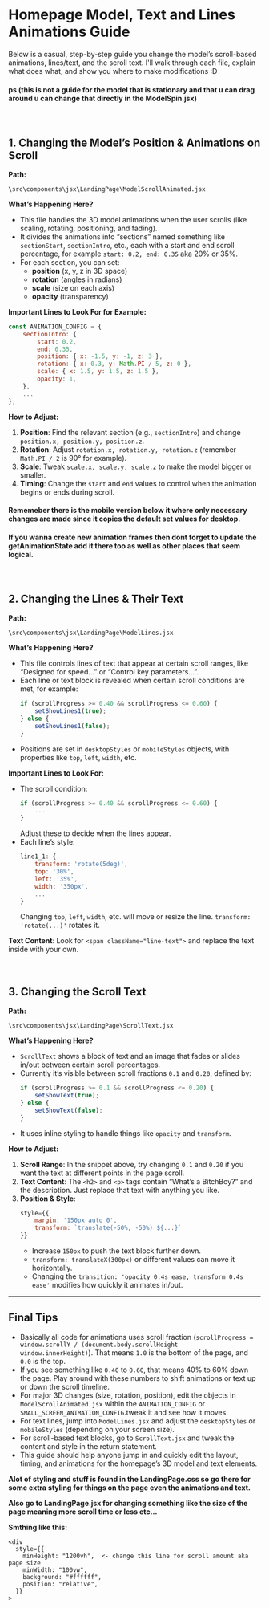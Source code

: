 # Homepage Model, Text and Lines Animations Guide

Below is a casual, step-by-step guide you change the model’s scroll-based animations, lines/text, and the scroll text. I'll walk through each file, explain what does what, and show you where to make modifications :D
#### ps (this is not a guide for the model that is stationary and that u can drag around u can change that directly in the ModelSpin.jsx)

ㅤ
## 1. Changing the Model’s Position & Animations on Scroll

**Path:**
```
\src\components\jsx\LandingPage\ModelScrollAnimated.jsx
```

**What’s Happening Here?**
- This file handles the 3D model animations when the user scrolls (like scaling, rotating, positioning, and fading).  
- It divides the animations into “sections” named something like `sectionStart`, `sectionIntro`, etc., each with a start and end scroll percentage, for example `start: 0.2, end: 0.35` aka 20% or 35%.
- For each section, you can set:  
    - **position** (x, y, z in 3D space)  
    - **rotation** (angles in radians)  
    - **scale** (size on each axis)  
    - **opacity** (transparency)

**Important Lines to Look For for Example:**
```jsx
const ANIMATION_CONFIG = {
    sectionIntro: {
        start: 0.2,
        end: 0.35,
        position: { x: -1.5, y: -1, z: 3 },
        rotation: { x: 0.3, y: Math.PI / 5, z: 0 },
        scale: { x: 1.5, y: 1.5, z: 1.5 },
        opacity: 1,
    },
    ...
};
```

**How to Adjust:**
1. **Position**: Find the relevant section (e.g., `sectionIntro`) and change `position.x, position.y, position.z`.
2. **Rotation**: Adjust `rotation.x, rotation.y, rotation.z` (remember `Math.PI / 2` is 90° for example).
3. **Scale**: Tweak `scale.x, scale.y, scale.z` to make the model bigger or smaller.
4. **Timing**: Change the `start` and `end` values to control when the animation begins or ends during scroll.

#### Rememeber there is the mobile version below it where only necessary changes are made since it copies the default set values for desktop.

#### If you wanna create new animation frames then dont forget to update the getAnimationState add it there too as well as other places that seem logical.
ㅤ
## 2. Changing the Lines & Their Text

**Path:**
```
\src\components\jsx\LandingPage\ModelLines.jsx
```

**What’s Happening Here?**
- This file controls lines of text that appear at certain scroll ranges, like “Designed for speed...” or “Control key parameters...”.
- Each line or text block is revealed when certain scroll conditions are met, for example:
    ```jsx
    if (scrollProgress >= 0.40 && scrollProgress <= 0.60) {
        setShowLines1(true);
    } else {
        setShowLines1(false);
    }
    ```
- Positions are set in `desktopStyles` or `mobileStyles` objects, with properties like `top`, `left`, `width`, etc.

**Important Lines to Look For:**
- The scroll condition:
    ```jsx
    if (scrollProgress >= 0.40 && scrollProgress <= 0.60) {
        ...
    }
    ```
    Adjust these to decide when the lines appear.
- Each line’s style:
    ```js
    line1_1: {
        transform: 'rotate(5deg)',
        top: '30%',
        left: '35%',
        width: '350px',
        ...
    }
    ```
    Changing `top`, `left`, `width`, etc. will move or resize the line. `transform: 'rotate(...)'` rotates it.

**Text Content**: Look for `<span className="line-text">` and replace the text inside with your own.


ㅤ

## 3. Changing the Scroll Text

**Path:**
```
\src\components\jsx\LandingPage\ScrollText.jsx
```

**What’s Happening Here?**
- `ScrollText` shows a block of text and an image that fades or slides in/out between certain scroll percentages.
- Currently it’s visible between scroll fractions `0.1` and `0.20`, defined by:
    ```jsx
    if (scrollProgress >= 0.1 && scrollProgress <= 0.20) {
        setShowText(true);
    } else {
        setShowText(false);
    }
    ```
- It uses inline styling to handle things like `opacity` and `transform`.

**How to Adjust:**
1. **Scroll Range**: In the snippet above, try changing `0.1` and `0.20` if you want the text at different points in the page scroll.
2. **Text Content**: The `<h2>` and `<p>` tags contain “What’s a BitchBoy?” and the description. Just replace that text with anything you like.
3. **Position & Style**: 
     ```jsx
     style={{
         margin: '150px auto 0',
         transform: `translate(-50%, -50%) ${...}`
     }}
     ```
     - Increase `150px` to push the text block further down.  
     - `transform: translateX(300px)` or different values can move it horizontally.  
     - Changing the `transition: 'opacity 0.4s ease, transform 0.4s ease'` modifies how quickly it animates in/out.

---

## Final Tips
- Basically all code for animations uses scroll fraction (`scrollProgress = window.scrollY / (document.body.scrollHeight - window.innerHeight)`). That means `1.0` is the bottom of the page, and `0.0` is the top.
- If you see something like `0.40` to `0.60`, that means 40% to 60% down the page. Play around with these numbers to shift animations or text up or down the scroll timeline.
- For major 3D changes (size, rotation, position), edit the objects in `ModelScrollAnimated.jsx` within the `ANIMATION_CONFIG` or `SMALL_SCREEN_ANIMATION_CONFIG`.tweak it and see how it moves.
- For text lines, jump into `ModelLines.jsx` and adjust the `desktopStyles` or `mobileStyles` (depending on your screen size).
- For scroll-based text blocks, go to `ScrollText.jsx` and tweak the content and style in the return statement.
- This guide should help anyone jump in and quickly edit the layout, timing, and animations for the homepage’s 3D model and text elements.

**Alot of styling and stuff is found in the LandingPage.css so go there for some extra styling for things on the page even the animations and text.**

**Also go to LandingPage.jsx for changing something like the size of the page meaning more scroll time or less etc...**

**Smthing like this:**

    <div
      style={{
        minHeight: "1200vh",  <- change this line for scroll amount aka page size
        minWidth: "100vw",
        background: "#ffffff",
        position: "relative",
      }}
    >
